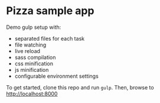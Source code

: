 # Pizza sample app

Demo gulp setup with:

+ separated files for each task
+ file watching
+ live reload
+ sass compilation
+ css minification
+ js minification
+ configurable environment settings

To get started, clone this repo and run `gulp`. Then, browse to [http://localhost:8000](http://localhost:8000)
